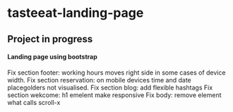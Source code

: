 # tasteeat-landing-page

## Project in progress

#### Landing page using bootstrap

Fix section footer: working hours moves right side in some cases of device width.
Fix section reservation: on mobile devices time and date placegolders not visualised.
Fix section blog: add flexible hashtags
Fix section wekcome: h1 emelent make responsive
Fix body: remove element what calls scroll-x
